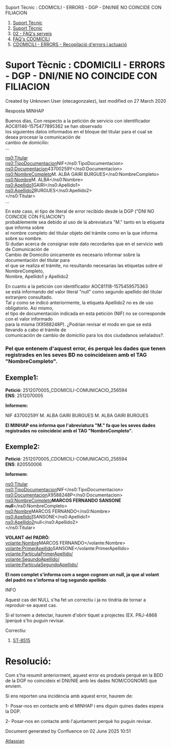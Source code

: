 Suport Tècnic : CDOMICILI - ERRORS - DGP - DNI/NIE NO COINCIDE CON FILIACION  

1.  [Suport Tècnic](index.md)
2.  [Suport Tècnic](13893782.md)
3.  [02 - FAQ's serveis](26313393.md)
4.  [FAQ's CDOMICILI](28705548.md)
5.  [CDOMICILI - ERRORS - Recopilació d'errors i actuació](36340023.md)

Suport Tècnic : CDOMICILI - ERRORS - DGP - DNI/NIE NO COINCIDE CON FILIACION
============================================================================

Created by Unknown User (otecagonzalez), last modified on 27 March 2020

  

Resposta MINHAP

Buenos días, Con respecto a la petición de servicio con identificador AOC81146-1575477895362 se han observado  
los siguientes datos informados en el bloque del titular para el cual se desea procesar la comunicación de  
cambio de domicilio:  
...  
  
<ns0:Titular>  
<ns0:TipoDocumentacion>NIF</ns0:TipoDocumentacion>  
<ns0:Documentacion>43700259Y</ns0:Documentacion>  
<ns0:NombreCompleto>M. ALBA GAIRI BURGUES</ns0:NombreCompleto>  
<ns0:Nombre>M. ALBA</ns0:Nombre>  
<ns0:Apellido1>GAIRI</ns0:Apellido1>  
<ns0:Apellido2>BURGUES</ns0:Apellido2>  
</ns0:Titular>  
...

En este caso, el tipo de literal de error recibido desde la DGP ("DNI NO COINCIDE CON FILIACION")  
probablemente sea debido al uso de la abreviatura "M." tanto en la etiqueta que informa sobre  
el nombre completo del titular objeto del trámite como en la que informa sobre su nombre.  
Si dudan acerca de consignar este dato recordarles que en el servicio web de Comunicación de  
Cambio de Domicilio únicamente es necesario informar sobre la documentación del titular para  
el que se realiza el trámite, no resultando necesarias las etiquetas sobre el NombreCompleto,  
Nombre, Apellido1 y Apellido2  
  
En cuanto a la petición con identificador AOC81118-1575459575363  
se está informando del valor literal "null" como segundo apellido del titular extranjero consultado.  
Tal y como se indicó anteriormente, la etiqueta Apellido2 no es de uso obligatorio. Asi mismo,  
el tipo de documentación indicada en esta petición (NIF) no se corresponde con el valor informado  
para la misma (X9588248P). ¿Podrían revisar el modo en que se está llevando a cabo el trámite de  
comunicación de cambio de domicilio para los dos ciudadanos señalados?.

  

### Pel que entenem d'aquest error, és perquè les dades que tenen registrades en les seves BD no coincideixen amb el TAG "NombreCompleto". 

Exemple1: 
----------

**Petició**: 2512070005\_CDOMICILI-COMUNICACIO\_256594  
**ENS**: 2512070005 

**Informem:**

<Titular>  
<TipoDocumentacion>NIF</TipoDocumentacion>  
<Documentacion>43700259Y</Documentacion>  
<NombreCompleto>M. ALBA GAIRI BURGUES</NombreCompleto>  
<Nombre>M. ALBA</Nombre>  
<Apellido1>GAIRI</Apellido1>  
<Apellido2>BURGUES</Apellido2>  
</Titular>

  

**El MINHAP ens informa que l'abreviatura "M." fa que les seves dades registrades no coincideixi amb el TAG "NombreCompleto".**

  

Exemple2: 
----------

**Petició**: 2512070005\_CDOMICILI-COMUNICACIO\_256594  
**ENS**: 820550006

**Informem**: 

<ns0:Titular>  
<ns0:TipoDocumentacion>NIF</ns0:TipoDocumentacion>  
<ns0:Documentacion>X9588248P</ns0:Documentacion>  
<ns0:NombreCompleto>**MARCOS FERNANDO SANSONE null**</ns0:NombreCompleto>  
<ns0:Nombre>MARCOS FERNANDO</ns0:Nombre>  
<ns0:Apellido1>SANSONE</ns0:Apellido1>  
<ns0:Apellido2>null</ns0:Apellido2>  
</ns0:Titular>

**VOLANT del PADRÒ**:  
<volante:Nombre>MARCOS FERNANDO</volante:Nombre>  
<volante:PrimerApellido>SANSONE</volante:PrimerApellido>  
<volante:ParticulaPrimerApellido/>  
<volante:SegundoApellido/>  
<volante:ParticulaSegundoApellido/>

**El nom complet s'informa com a segon cognom un null, ja que al volant del padró no s'informa el tag segundo apellido**.

INFO

Aquest cas del NULL s'ha fet un correctiu i ja no tindria de tornar a reproduir-se aquest cas.

  

Si el tornem a detectar, haurem d'obrir tiquet a projectes (EX. PRJ-4868 )perquè s'ho puguin revisar.

  

Correctiu:

1.  [ST-8515](https://contacte.aoc.cat/browse/ST-8515)

  

Resolució: 
===========

Com s'ha resumit anteriorment, aquest error es produeix perquè en la BDD de la DGP no coincideix el DNI/NIE amb les dades NOM/COGNOMS que enviem. 

  

Si ens reporten una incidència amb aquest error, haurem de: 

1- Posar-nos en contacte amb el MINHAP i ens diguin quines dades espera la DGP.

2- Posar-nos en contacte amb l'ajuntament perquè ho puguin revisar. 

  

  

  

Document generated by Confluence on 02 June 2025 10:51

[Atlassian](http://www.atlassian.com/)